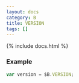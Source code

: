 ```yaml
---
layout: docs
category: B
title: VERSION
tags: []
---
```


{% include docs.html %}

### Example
```js
var version = $B.VERSION;
```